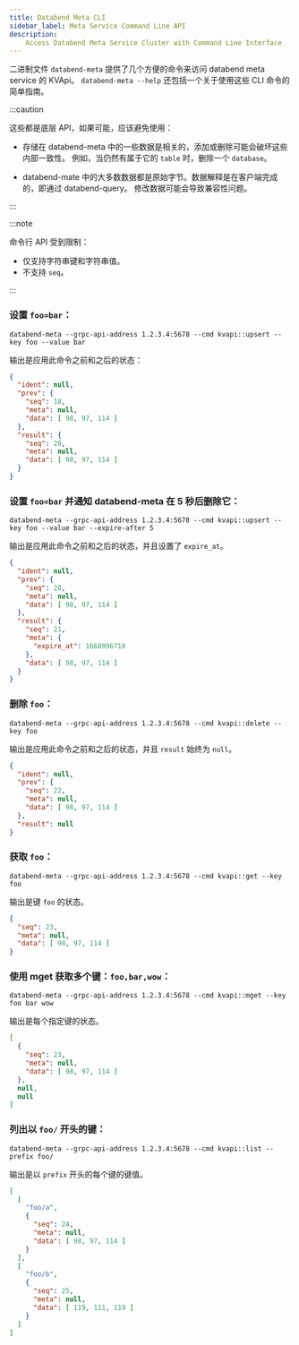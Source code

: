 ```yaml
---
title: Databend Meta CLI
sidebar_label: Meta Service Command Line API
description:
    Access Databend Meta Service Cluster with Command Line Interface
---
```


二进制文件 `databend-meta` 提供了几个方便的命令来访问 databend meta service 的 KVApi。
`databend-meta --help` 还包括一个关于使用这些 CLI 命令的简单指南。

:::caution

这些都是底层 API，如果可能，应该避免使用：

- 存储在 databend-meta 中的一些数据是相关的，添加或删除可能会破坏这些内部一致性。
  例如，当仍然有属于它的 `table` 时，删除一个 `database`。

- databend-mate 中的大多数数据都是原始字节。数据解释是在客户端完成的，即通过 databend-query。
  修改数据可能会导致兼容性问题。

:::

:::note

命令行 API 受到限制：
- 仅支持字符串键和字符串值。
- 不支持 `seq`。

:::

### 设置 `foo=bar`：
```shell
databend-meta --grpc-api-address 1.2.3.4:5678 --cmd kvapi::upsert --key foo --value bar
```
输出是应用此命令之前和之后的状态：
```json
{
  "ident": null,
  "prev": {
    "seq": 18,
    "meta": null,
    "data": [ 98, 97, 114 ]
  },
  "result": {
    "seq": 20,
    "meta": null,
    "data": [ 98, 97, 114 ]
  }
}
```

### 设置 `foo=bar` 并通知 databend-meta 在 5 秒后删除它：
```shell
databend-meta --grpc-api-address 1.2.3.4:5678 --cmd kvapi::upsert --key foo --value bar --expire-after 5
```
输出是应用此命令之前和之后的状态，并且设置了 `expire_at`。
```json
{
  "ident": null,
  "prev": {
    "seq": 20,
    "meta": null,
    "data": [ 98, 97, 114 ]
  },
  "result": {
    "seq": 21,
    "meta": {
      "expire_at": 1668996718
    },
    "data": [ 98, 97, 114 ]
  }
}
```

### 删除 `foo`：
```shell
databend-meta --grpc-api-address 1.2.3.4:5678 --cmd kvapi::delete --key foo
```
输出是应用此命令之前和之后的状态，并且 `result` 始终为 `null`。
```json
{
  "ident": null,
  "prev": {
    "seq": 22,
    "meta": null,
    "data": [ 98, 97, 114 ]
  },
  "result": null
}
```

### 获取 `foo`：
```shell
databend-meta --grpc-api-address 1.2.3.4:5678 --cmd kvapi::get --key foo
```
输出是键 `foo` 的状态。
```json
{
  "seq": 23,
  "meta": null,
  "data": [ 98, 97, 114 ]
}
```

### 使用 mget 获取多个键：`foo,bar,wow`：
```shell
databend-meta --grpc-api-address 1.2.3.4:5678 --cmd kvapi::mget --key foo bar wow
```
输出是每个指定键的状态。
```json
[
  {
    "seq": 23,
    "meta": null,
    "data": [ 98, 97, 114 ]
  },
  null,
  null
]
```

### 列出以 `foo/` 开头的键：
```shell
databend-meta --grpc-api-address 1.2.3.4:5678 --cmd kvapi::list --prefix foo/
```
输出是以 `prefix` 开头的每个键的键值。
```json
[
  [
    "foo/a",
    {
      "seq": 24,
      "meta": null,
      "data": [ 98, 97, 114 ]
    }
  ],
  [
    "foo/b",
    {
      "seq": 25,
      "meta": null,
      "data": [ 119, 111, 119 ]
    }
  ]
]
```
